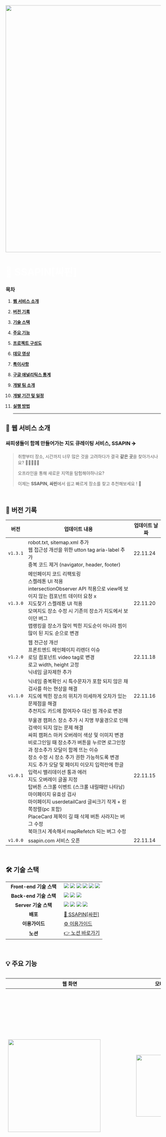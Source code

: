 ###

<div align="center">
<img align="center" src="https://www.notion.so/image/https%3A%2F%2Fs3-us-west-2.amazonaws.com%2Fsecure.notion-static.com%2Fa879f386-de37-48d1-a149-06190fe24c5f%2Fnotion_%25EA%25B0%2580%25EC%259D%2584_%25ED%2591%259C%25EC%25A7%2580.png?table=block&id=9ab287af-8b1b-4226-9245-74edef1017be&spaceId=70212d7a-cf4e-4637-9c1c-d9387abe4d14&width=1780&userId=721c2187-3c34-4657-8dfe-1e18670710c8&cache=v2" width="800" />  
</div>
<div align="left">
    <h1 align="left">
      <font align="left" size="6" color="#ffffff"> 📌 SSAPIN[싸핀] </font>
    </h1>
  </div>

### 목차

1. [**웹 서비스 소개**](#1)

2. [**버전 기록**](#2)

3. [**기술 스택**](#3)

4. [**주요 기능**](#4)

5. [**프로젝트 구성도**](#5)

6. [**데모 영상**](#6)

7. [**특이사항**](#7)

8. [**구글 애널리틱스 통계**](#8)

9. [**개발 팀 소개**](#9)

10. [**개발 기간 및 일정**](#10)

11. [**실행 방법**](#11)

    <hr />

<div id="1"></div>

## 📌 웹 서비스 소개

### **싸피생들이 함께 만들어가는 지도 큐레이팅 서비스, SSAPIN** ✈️

> 취향부터 장소, 시간까지 너무 많은 것을 고려하다가 결국 **같은 곳**을 찾아가시나요? 🚶🏻‍♀️🚶🏻
>
> 오프라인을 통해 새로운 지역을 탐험해야하나요?
>
> 이제는 **SSAPIN, 싸핀**에서 쉽고 빠르게 장소를 찾고 추천해보세요 ! 📌

<br />

<div id="2"></div>

## 📌 버전 기록

|   버전   | <div align="center">업데이트 내용</div>                                                                                                                                                                                                                                                                                                                                                                                                                                                                                                                                                                                                                      | 업데이트 날짜 |
| :------: | ------------------------------------------------------------------------------------------------------------------------------------------------------------------------------------------------------------------------------------------------------------------------------------------------------------------------------------------------------------------------------------------------------------------------------------------------------------------------------------------------------------------------------------------------------------------------------------------------------------------------------------------------------------ | ------------- |
| `v1.3.1` | robot.txt, sitemap.xml 추가<br/>웹 접근성 개선을 위한 utton tag aria-label 추가<br/>중복 코드 제거 (navigator, header, footer)<br/>                                                                                                                                                                                                                                                                                                                                                                                                                                                                                                                          | 22.11.24      |
| `v1.3.0` | 메인페이지 코드 리팩토링 <br /> 스켈레톤 UI 적용 <br /> intersectionObserver API 적용으로 view에 보이지 않는 컴포넌트 데이터 요청 x <br /> 지도찾기 스켈레톤 UI 적용 <br /> 모여지도 장소 수정 시 기존의 장소가 지도에서 보이던 버그 <br /> 맵랭킹을 장소가 많이 찍힌 지도순이 아니라 찜이 많이 된 지도 순으로 변경                                                                                                                                                                                                                                                                                                                                          | 22.11.20      |
| `v1.2.0` | 웹 전근성 개선 <br /> 프론트엔드 메인페이지 리렌더 이슈 <br /> 로딩 컴포넌트 video tag로 변경 <br /> 로고 width, height 고정 <br /> 닉네임 글자제한 추가                                                                                                                                                                                                                                                                                                                                                                                                                                                                                                     | 22.11.18      |
| `v1.1.0` | 닉네임 중복확인 시 특수문자가 포함 되지 않은 채 검사를 하는 현상을 해결 <br /> 지도에 찍힌 장소의 위치가 미세하게 오차가 있는 문제점을 해결 <br /> 추천지도 카드에 참여자수 대신 찜 개수로 변경                                                                                                                                                                                                                                                                                                                                                                                                                                                              | 22.11.16      |
| `v1.0.1` | 부울경 캠퍼스 장소 추가 시 지명 부울경으로 인해 검색이 되지 않는 문제 해결 <br /> 싸피 캠퍼스 마커 오버레이 색상 및 이미지 변경 <br /> 비로그인일 때 장소추가 버튼을 누르면 로그인창과 장소추가 모달이 함께 뜨는 이슈 <br /> 장소 수정 시 장소 추가 권한 가능하도록 변경 <br /> 지도 추가 모달 및 페이지 이모지 입력란에 한글 입력시 밸리데이션 통과 에러 <br /> 지도 오버레이 글꼴 지정 <br /> 탑버튼 스크롤 이벤트 (스크롤 내릴때만 나타남) <br /> 마이페이지 유효성 검사 <br /> 마이페이지 userdetailCard 글씨크기 작게 + 왼쪽정렬(pc 포함) <br /> PlaceCard 제목이 길 때 삭제 버튼 사라지는 버그 수정 <br /> 북마크시 계속해서 mapRefetch 되는 버그 수정 | 22.11.15      |
| `v1.0.0` | ssapin.com 서비스 오픈                                                                                                                                                                                                                                                                                                                                                                                                                                                                                                                                                                                                                                       | 22.11.14      |

<br />
<div id="3"></div>

## 🛠 기술 스택

<table align="center">
  <tr>
    <td align="center" width="165"><strong>Front-end 기술 스택</strong></td>
    <td>
      <div>
        <img src="https://img.shields.io/badge/TypeScript-3178C6?&logo=typescript&logoColor=white"/>
        <img src="https://img.shields.io/badge/React-61DAFB?style=  &logo=react&logoColor=white"/>
        <img src="https://img.shields.io/badge/Recoil-212121?style=  &logo=Recoil&logoColor=white"/>
        <img src="https://img.shields.io/badge/ReactQuery-FF4154?style=  &logo=ReactQuery&logoColor=white"/>
        <img src="https://img.shields.io/badge/Emotion-C865B9?style=  &logo=Emotion&logoColor=white"/>
        <img src="https://img.shields.io/badge/Axios-5A29E4?style=&logo=Axios&logoColor=white"/>
      </div>
    </td>
  </tr>
  <tr>
    <td align="center" width="165"><strong>Back-end 기술 스택</strong></td>
    <td>
        <img src="https://img.shields.io/badge/SpringBoot-6DB33F?style=  &logo=springboot&logoColor=white"/>
        <img src="https://img.shields.io/badge/MySQL-4479A1?style=  &logo=mysql&logoColor=white"/>
        <img src="https://img.shields.io/badge/JPA-212121?style=  &logo=jpa&logoColor=white"/>
    </td>
  </tr>
  <tr>
    <td align="center" width="165"><strong>Server 기술 스택</strong></td>
    <td>
        <img src="https://img.shields.io/badge/NGINX-009639?style=  &logo=nginx&logoColor=white"/>
        <img src="https://img.shields.io/badge/Docker-2496ED?style=  &logo=docker&logoColor=white"/>
        <img src="https://img.shields.io/badge/Jenkins-D24939?style=  &logo=jenkins&logoColor=white"/>
        <img src="https://img.shields.io/badge/AmazonAWS-232F3E?style=  &logo=amazonaws&logoColor=white"/>
    </div>
  </tr>
  <tr>
    <td align="center"><strong>배포</strong></td>
    <td>
      <a href="https://ssapin.com" target="_blank">
        📌 SSAPIN[싸핀]
      </a>
    </td>
  </tr>
  <tr>
    <td align="center"><strong>이용가이드</strong></td>
    <td>
      <a href="https://positive-gambler-f01.notion.site/SSAPIN-9ab287af8b1b4226924574edef1017be">
        ⚙️ 이용가이드
      </a>
    </td>
  </tr>
    <tr>
    <td align="center"><strong>노션</strong></td>
    <td>
      <a href="https://sly-hexagon-e43.notion.site/SSAPIN-A307-7a6bc90d0e8c4828981d7ddc37d9d6bb">
        👉 노션 바로가기
      </a>
    </td>
  </tr>
<table>
<br />
<div id="4"></div>

## 💡 주요 기능

| 웹 화면                                                                                                                                                           | 모바일 화면                                                                                                                     | 기능                                                                                                                                                                                                                                         |
| ----------------------------------------------------------------------------------------------------------------------------------------------------------------- | ------------------------------------------------------------------------------------------------------------------------------- | -------------------------------------------------------------------------------------------------------------------------------------------------------------------------------------------------------------------------------------------- |
| <img src="https://user-images.githubusercontent.com/82889580/203583856-5759b215-527f-4369-8bb4-8671e9c6b2af.gif" width="300" />                                   | <img src="https://user-images.githubusercontent.com/82889580/203585692-1b481578-c380-49d5-8b7e-060b0990277a.gif" width="200" /> | **메인**<br/>운영진이 제공하는 미션, 상위 유저, 핫 플레이스, 추천 지도, 모여지도를 확인할 수 있습니다.                                                                                                                                       |
| <img src="https://user-images.githubusercontent.com/82889580/203585732-9aa046ca-eb6d-4b07-a894-02836c903043.gif" width="300" />                                   | <img src="https://user-images.githubusercontent.com/82889580/203588064-16834099-5d72-45de-9870-ee7bdec17b86.gif" width="200" /> | **회원가입 및 로그인**<br/>카카오 소셜 로그인을 통해 서비스에 가입할 수 있습니다.<br/>회원가입 후 마이페이지로 이동하며 이모지, 별명, 소속 캠퍼스를 변경할 수 있습니다.                                                                      |
| <img src="https://user-images.githubusercontent.com/82889580/203588943-542bbde7-2d7b-4ae6-8ee7-891a1ef6890c.gif" width="300" />                                   | <img src="https://user-images.githubusercontent.com/82889580/203588783-8e3c3748-3f5f-4594-b611-86e5c881ebfc.gif" width="200" /> | **모여지도**<br/>지정된 주제에 따라 사용자가 자신만의 베스트 장소, 딱 한 곳만 찍는 지도입니다.                                                                                                                                               |
| <img title="" src="https://user-images.githubusercontent.com/82889580/203589477-b59fb2dc-a6c6-48c4-a510-1c2cd3a7b121.gif" alt="" width="300" data-align="center"> | <img src="https://user-images.githubusercontent.com/82889580/203589495-e8eae542-b2e7-488e-90c4-7bf15072c7f8.gif" width="200" /> | 추천지도 만들기<br/>사용자가 원하는 테마의 지도를 직접 제작하여 공유하고 설정에 따라 혼자 찍거나 다른 사용자들과 함께 찍을 수 있습니다.                                                                                                      |
| <img src="https://user-images.githubusercontent.com/82889580/203590274-e4690eea-46d4-4e37-82f5-0c32bdfa6cbe.gif" width="300" />                                   | <img src="https://user-images.githubusercontent.com/82889580/203590594-7da07630-cd5a-4ebd-a264-1eb5efc8435f.gif" width="200" /> | 추천지도<br/>사용자가 또는 다른 사람과 함께 찍은 장소들이 나타납니다. 장소 추가하기 버튼을 통해 장소를 추가할 수 있습니다.<br/>장소 추가하기<br/>카카오 지도 API를 활용하여 사용자 캠퍼스 주변의 장소를 검색하고, 지도에 추가할 수 있습니다. |
|                                                                                                                                                                   |                                                                                                                                 | 리뷰 추가<br/>장소 상세 모달에서 해당 장소에 대한 한줄평리뷰를 확인 또는 작성할 수 있습니다.                                                                                                                                                 |
| <img src="https://user-images.githubusercontent.com/82889580/203591281-4a69f3e8-1cf1-481e-9492-36a3dea68599.gif" width="400" />                                   | <img src="https://user-images.githubusercontent.com/82889580/203596533-40f388d3-0b76-462f-af3b-86514d988ad8.gif" width="200" /> | 공유 하기<br/>추천지도 또는 특정 장소를 카카오톡 또는 URL 복사를 통해 다른 사용자와 공유할 수 있습니다.                                                                                                                                      |
| <img src="https://user-images.githubusercontent.com/82889580/203592968-270a4448-65c8-4ea4-9fa0-cbe1e4567760.gif" width="300" />                                   | <img src="https://user-images.githubusercontent.com/82889580/203592947-6b7b713d-6bf0-4cf8-937a-5b41c5d225c0.gif" width="200" /> | 북마크<br/>추천지도나 장소를 저장할 수 있습니다.                                                                                                                                                                                             |
| <img src="https://user-images.githubusercontent.com/82889580/203593617-791cc63d-fbb3-45e2-ba8a-6a412d233eae.gif" width="300" />                                   | <img src="https://user-images.githubusercontent.com/82889580/203593594-30602477-0f3a-4d6d-9122-5d89c51f7ba0.gif" width="200" /> | 검색<br/>검색어 또는 지도 만들기에서 추가한 다양한 키워드 필터링으로 지도를 검색할 수 있습니다.                                                                                                                                              |
| <img src="https://user-images.githubusercontent.com/82889580/203593792-690d1f83-70d1-4ab5-8381-45dada19e73e.gif" width="300" />                                   | <img src="https://user-images.githubusercontent.com/82889580/203593815-2b58f396-82ed-4acb-a35c-7f66d4124d6e.gif" width="200" /> | 마이페이지<br/>본인이 작성한 지도, 추가한 장소 또는 참여한 지도, 북마크 지도와 장소를 확인할 수 있습니다.                                                                                                                                    |
| <img src="https://user-images.githubusercontent.com/82889580/203594331-6b997fe8-d023-412e-836b-4e231669da84.gif" width="300" />                                   | <img src="https://user-images.githubusercontent.com/82889580/203594294-2f5b6f0a-bd3b-4b35-95a6-019c5fb277a8.gif" width="200" /> | 메인페이지 캠퍼스 변경<br/>캠퍼스를 변경하여 다른 캠퍼스의 지도와 게시물을 확인할 수 있습니다.                                                                                                                                               |

## 📂 프로젝트 구성도

|                                               <div align="center">아키텍쳐(Archtecture)</div>                                                |
| :------------------------------------------------------------------------------------------------------------------------------------------: |
|        <img src="https://user-images.githubusercontent.com/63248831/202904662-b774b2ad-80eb-426e-9c90-b0e7733bc585.png" width="700"/>        |
|                                                           **개체-관계 모델 (ERD)**                                                           |
| <img src="https://user-images.githubusercontent.com/63248831/202904691-d4aabe9e-1d94-4e5b-9702-cbcac9745d41.png" width="600" height="500" /> |

<br />
<div id="6"></div>

## 🎥 데모 영상

<table align="center">
<thead>
  <tr>
    <td align="center"><strong>UCC 영상</strong></th>
    <td align="center"><strong>시연 영상</strong></th>
  </tr>
  </thead>
  <tbody>
  <tr>
    <td>
      <a href="https://youtu.be/FQOTbVC1RZw" target="_blank">
        <img src="https://user-images.githubusercontent.com/63248831/202905596-1bfaa947-9d54-4267-9e36-21041578e049.png" width=400 height=240/>
      </a>
    </td>
    <td>
      <a href="https://youtu.be/ttVSXWWSRlU" target="_blank">
        <img src="https://user-images.githubusercontent.com/63248831/202905634-37e6b337-fb46-411d-8fa5-e6677e986a66.png" width=400 height=240/>
      </a>
    </td>
  </tr>
  </tbody>
<table>
<br />
<div id="7"></div>

## 📍 특이사항

### 검색 엔진 최적화(SEO) 및 웹 접근성(Accessibility)

| 점수                                                                                                                            | 작업 내역                                                                                                                                                                          |
| ------------------------------------------------------------------------------------------------------------------------------- | ---------------------------------------------------------------------------------------------------------------------------------------------------------------------------------- |
| <img src="https://user-images.githubusercontent.com/82889580/203600010-c7688194-eeb5-4978-978a-688d789e2d5e.png" width="300" /> | - Meta Data 설정<br/>- 체계화된 Heading 처리<br/>- 시멘틱 마크업 사용<br/>- Document title 설정<br/>- img 태그의 alt 속성 설정<br/>- HTTPS 적용<br/>- robots.txt, sitemap.xml 설정 |
| <img src="https://user-images.githubusercontent.com/82889580/203606455-ebd53501-7695-4726-bf50-8b7e0301d54d.png" width="300" /> | - 시멘틴 마크업 사용<br/>- 버튼 태그 aria attribute 적용<br/>- img 태그 alt 속성 설정<br/><br/>- 저시력자를 위한 색상 대비<br/>체계화된 Headign 처리                               |

<img src="https://user-images.githubusercontent.com/82889580/203600916-a08111ca-3887-4caf-9a83-df73f34a25a4.png" width="500" />

> 네이버에 'ssapin' 검색 시 나타나는 페이지

### 웹 성능 최적화

| 웹 성능 최적화 전                                                                                                               | 웹 성능 최적화 후 (2022.11.24 기준)                                                                                             |
| ------------------------------------------------------------------------------------------------------------------------------- | ------------------------------------------------------------------------------------------------------------------------------- |
| <img src="https://user-images.githubusercontent.com/82889580/203601352-6825a8fa-9c50-4c67-a9e0-c1ccfe8ec00a.png" width="300" /> | <img src="https://user-images.githubusercontent.com/82889580/203601487-be174396-96b1-4259-aac8-04f11f18037b.png" width="300" /> |

- '코드 분할(Code Splitting)' 적용

- 불필요한 JS 파일 제거

- gif 파일을 mp4 video로 교체

- 이미지 파일 최적화

  - 브라우저에 따른 webp, png 파일로 교체

> 위 작업을 통해 Performace Score 46점 -> 77점으로 개선, Speed Index 속도 4.6초 -> 1.3초로 개선, CLS 0.034 -> 0.004로 개선

<br />

## 📈 구글 애널리틱스 통계

구글 애널리틱스를 세팅하고 배포를 통해 11월 14일부터 현재까지 실서비스를 운영하고 있습니다.

실제 서비스 배포후 11월 14일 부터 11월 18일까지 집중적으로 사용자들이 이용해주고 있으며, 현재도지속적으로 유지하며, 사용자를 확보하고 있습니다.

<img src="https://user-images.githubusercontent.com/82889580/203605669-50697844-48e9-4549-94db-d631abc0b6f6.png" width="600" height="250" />

> 11월 14일 ~ 11월 18일동안 최고치 DAU 394 명, WAU 773명을 기록하였습니다.

<br />

## 👨‍👩‍👧‍👦 개발 팀 소개

<table>
  <tr>
    <td align="center" width="150px">
      <a href="https://github.com/Zyeon" target="_blank">
        <img src="https://github.com/Zyeon.png" alt="유지연 프로필" />
      </a>
    </td>
    <td align="center" width="150px">
      <a href="https://github.com/Eunyeol-Lucas" target="_blank">
        <img src="https://github.com/Eunyeol-Lucas.png" alt="남은열 프로필" />
      </a>
    </td>
    <td align="center" width="150px">
      <a href="https://github.com/Binzify" target="_blank">
        <img src="https://github.com/Binzify.png" alt="임상빈 프로필" />
      </a>
    </td>
    <td align="center" width="150px">
      <a href="https://github.com/jiwon0297" target="_blank">
        <img src="https://github.com/jiwon0297.png" alt="박지원 프로필" />
      </a>
    </td>
    <td align="center" width="150px">
      <a href="https://github.com/hyunklee" target="_blank">
        <img src="https://github.com/hyunklee.png" alt="이현규 프로필" />
      </a>
    </td>
    <td align="center" width="150px">
      <a href="https://github.com/hseol" target="_blank">
        <img src="https://github.com/hseol.png" alt="허설 프로필" />
      </a>
    </td>
  </tr>
  <tr>
    <td align="center">
      <a href="https://github.com/Jo-wonbin" target="_blank">
        유지연<br />(Front-end &<br /> 팀장)
      </a>
    </td>
    <td align="center">
      <a href="https://github.com/Eunyeol-Lucas" target="_blank">
        남은열<br />(Front-end)
      </a>
    </td>
    <td align="center">
      <a href="https://github.com/Binzify" target="_blank">
        임상빈<br />(Front-end)
      </a>
    </td>
    <td align="center">
      <a href="https://github.com/jiwon0297" target="_blank">
        박지원<br />(Back-end)
      </a>
    </td>
    <td align="center">
      <a href="https://github.com/hyunklee" target="_blank">
        이현규<br />(Back-end)
      </a>
    </td>
    <td align="center">
      <a href="https://github.com/hseol">
        허설<br />(Back-end)
      </a>
    </td>
  </tr>
</table>

|  이름  |               역할                | <div align="center">개발 내용</div>                                                                                                                                                                                                                                                                                                                                                                                                                                                                                                                                                                                                       |
| :----: | :-------------------------------: | :---------------------------------------------------------------------------------------------------------------------------------------------------------------------------------------------------------------------------------------------------------------------------------------------------------------------------------------------------------------------------------------------------------------------------------------------------------------------------------------------------------------------------------------------------------------------------------------------------------------------------------------- |
| 유지연 | Back-end<br />Front-end<br />팀장 | **Back-end**<br/>- Place API 작성<br/>- Junit5을 이용한 테스트 코드 작성<br/>**Front-end**<br/>- storybook을 활용한 UI컴포넌트 테스트<br/>- emoji-picker-react를 사용하여 이모지 키보드 적용<br/>- Recoil, React-Query를 이용한 상태관리<br/>- 정규식을 사용하여 input validation 제어<br/>- 장소 등록 기능 연결<br/>- 리뷰 작성 기능 연결<br/>- 장소,지도 찜 기능 연결<br/>- 와이어프레임 및 프로토타입 설계 (반응형)<br/>- 모바일, PC 반응형 웹 디자인 <br/>**CICD**<br/>- Jenkins, Docker를 통한 자동배포환경 구축                                                                                                                     |
| 남은열 |             Front-end             | **Front-end**<br/>- 서비스 메인 홈 페이지<br/>- kakaomap API 활용 지도 기능<br/>  - 서비스 모여지도, 추천지도 렌더링<br/>  - 카카오 지도 검색 기능 및 장소 추가<br/>  - 핀 및 오버레이 커스텀 제작<br/>- 지도 및 장소 카카오톡 공유<br/>- 카카오톡 로그인 기능<br/>- 404 Not Found 페이지<br/>- 'Recoil', 'React-Query'를 이용한 상태 관리<br/>- ‘Emotion’을 이용한 CSS-in-JS 방식으로 스타일링 구현<br/>- 검색 엔진 최적화(SEO) 작업 (Lighthouse 기준, SEO Score 100점 달성)<br/>- 웹 성능 최적화 작업<br/> <br/> (Performance Score 46점 → 80점으로 개선, Speed Index 속도 4.6초 → 1.3초로 개선)<br/> <br/>- storybook을 통한 UI 테스트 |
| 임상빈 |             Front-end             | **Front-end**<br /> - 버튼 컴포넌트 작성 <br /> - 마이페이지 레이아웃 및 기능 연결 <br /> - 로고 및 로딩 디자인                                                                                                                                                                                                                                                                                                                                                                                                                                                                                                                           |
| 박지원 |             Back-end              | **Back-end**<br />- DB 설계<br /> - Map, TogetherMap API 작성<br /> **Front-end**<br /> - 카드/기타 컴포넌트 작성 <br /> - 메인페이지/지도검색페이지 레이아웃 및 기능 연결 <br /> - 장소 상세 모달 기능 연결                                                                                                                                                                                                                                                                                                                                                                                                                              |
| 이현규 |             Back-end              | **Back-end**<br />- DB 설계<br />- User, Auth API 작성<br />- Server to Server 카카오 로그인<br />- JWT 인증 방식 구현                                                                                                                                                                                                                                                                                                                                                                                                                                                                                                                    |
|  허설  |             Back-end              | **Back-end**<br/>- DB 설계<br/> - Review API 작성<br/>- 맡은 API Junit 테스트 코드 작성<br/>- 유저랭킹, 맵 랭킹 배치 스케줄러 작성 <br/> **Front-end**<br/> - 기타 컴포넌트 작성 <br/> - 헤더/사이드바 레이아웃 작성<br/> - 장소 상세 모달 레이아웃 작성<br/> - 지도 검색 모달 레이아웃 작성                                                                                                                                                                                                                                                                                                                                              |

<br />
<div id="8"></div>

## 📅 개발 기간

22.10.06. ~ 운영 관리 중

<br />
<div id="9"></div>

## 💻 실행 방법

### Client 실행

1. **원격 저장소 복제**

```bash
$ git clone https://lab.ssafy.com/s07-final/S07P31A307.git
```

2. **프로젝트 폴더로 이동**

```bash
$ cd frontend
```

3. **필요한 node_modules 설치**

```bash
$ yarn install
```

4. **env 파일 설정**

```
VITE_KAKAO_API_KEY=
VITE_KAKAO_JAVASCRIPT_KEY=
VITE_BASE_URL=http://localhost:3000
VITE_BASE_SERVER_URL=http://localhost:8000
```

5. **개발 서버 실행**

```bash
$ yarn start
```

<br />

## 🦊 git convention

| Emoji | Code                          | 기능     | Description              |
| ----- | ----------------------------- | -------- | ------------------------ |
| ✨    | `:sparkles:`                  | Feat     | 새 기능                  |
| ♻️    | `:recycle:`                   | Refactor | 코드 리팩토링            |
| 🔧    | `:wrench:`                    | Chore    | 리소스 수정/삭제         |
| 🐛    | `:bug:`                       | Fix      | 버그 수정                |
| 📝    | `:memo:`                      | Docs     | 문서 추가/수정           |
| 💄    | `:lipstick:`                  | Style    | UI/스타일 파일 추가/수정 |
| 🎉    | `:tada:`                      | Init     | 프로젝트 시작 / Init     |
| ✅    | `:white_check_mark:`          | Test     | 테스트 추가/수정         |
| ⏪    | `:rewind:`                    | Rewind   | 변경 사항 되돌리기       |
| 🔀    | `:twisted_rightwards_arrows:` | Merge    | 브랜치 합병              |
| 🗃     | `:card_file_box:`             | DB       | 데이터베이스 관련 수정   |
| 💡    | `:bulb:`                      | Comment  | 주석 추가/수정           |
| 🚀    | `:rocket:`                    | Deploy   | 배포                     |

## git flow

<img src="https://user-images.githubusercontent.com/82889580/197453665-7e77f069-647f-42bc-bf40-688b5764d7d7.png" width="500" />
